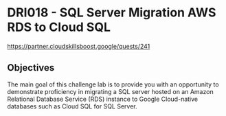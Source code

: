 # DRI018 - SQL Server Migration AWS RDS to Cloud SQL
https://partner.cloudskillsboost.google/quests/241

## Objectives
The main goal of this challenge lab is to provide you with an opportunity to demonstrate proficiency in migrating a SQL server hosted on an Amazon Relational Database Service (RDS) instance to Google Cloud-native databases such as Cloud SQL for SQL Server.


